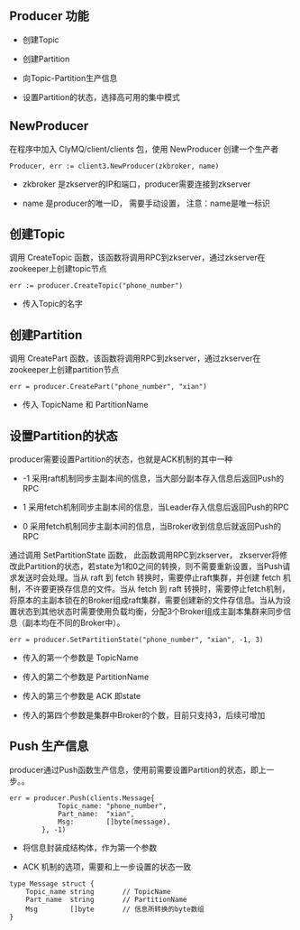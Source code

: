 ## Producer 功能

* 创建Topic

* 创建Partition

* 向Topic-Partition生产信息

* 设置Partition的状态，选择高可用的集中模式

## NewProducer
在程序中加入 ClyMQ/client/clients 包，使用 NewProducer 创建一个生产者

```
Producer, err := client3.NewProducer(zkbroker, name)
```
* zkbroker 是zkserver的IP和端口，producer需要连接到zkserver

* name 是producer的唯一ID， 需要手动设置， 注意：name是唯一标识

## 创建Topic
调用 CreateTopic 函数，该函数将调用RPC到zkserver，通过zkserver在zookeeper上创建topic节点

```
err := producer.CreateTopic("phone_number")
```

* 传入Topic的名字

## 创建Partition
调用 CreatePart 函数，该函数将调用RPC到zkserver，通过zkserver在zookeeper上创建partition节点
```
err = producer.CreatePart("phone_number", "xian")
```
* 传入 TopicName 和 PartitionName

## 设置Partition的状态
producer需要设置Partition的状态，也就是ACK机制的其中一种

* -1    采用raft机制同步主副本间的信息，当大部分副本存入信息后返回Push的RPC

* 1     采用fetch机制同步主副本间的信息，当Leader存入信息后返回Push的RPC
 
* 0     采用fetch机制同步主副本间的信息，当Broker收到信息后就返回Push的RPC

通过调用 SetPartitionState 函数， 此函数调用RPC到zkserver， zkserver将修改此Partition的状态，若state为1和0之间的转换，则不需要重新设置，当Push请求发送时会处理。当从 raft 到 fetch 转换时，需要停止raft集群，并创建 fetch 机制，不许要更换存信息的文件。当从 fetch 到 raft 转换时，需要停止fetch机制，将原本的主副本锁在的Broker组成raft集群，需要创建新的文件存信息。当从为设置状态到其他状态时需要使用负载均衡，分配3个Broker组成主副本集群来同步信息（副本均在不同的Broker中）。
```
err = producer.SetPartitionState("phone_number", "xian", -1, 3)
```
* 传入的第一个参数是 TopicName

* 传入的第二个参数是 PartitionName

* 传入的第三个参数是 ACK 即state

* 传入的第四个参数是集群中Broker的个数，目前只支持3，后续可增加

## Push 生产信息
producer通过Push函数生产信息，使用前需要设置Partition的状态，即上一步。。
```
err = producer.Push(clients.Message{
			Topic_name: "phone_number",
			Part_name:  "xian",
			Msg:        []byte(message),
		}, -1)
```
* 将信息封装成结构体，作为第一个参数

* ACK 机制的选项，需要和上一步设置的状态一致

```
type Message struct {
	Topic_name string       // TopicName
	Part_name  string       // PartitionName
	Msg        []byte       // 信息所转换的byte数组
}
```